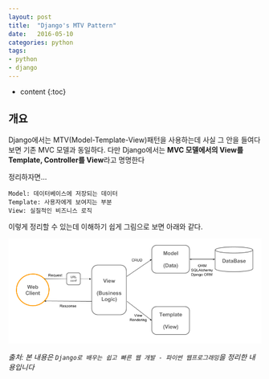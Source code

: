 ```yaml
---
layout: post
title:  "Django's MTV Pattern"
date:   2016-05-10
categories: python
tags:
- python
- django
---
```


* content
{:toc}

## 개요

Django에서는 MTV(Model-Template-View)패턴을 사용하는데 사실 그 안을 들여다보면 기존 MVC 모델과 동일하다.
다만 Django에서는 **MVC 모델에서의 View를 Template, Controller를 View**라고 명명한다

정리하자면...<br/>

`Model: 데이터베이스에 저장되는 데이터`<br/>
`Template: 사용자에게 보여지는 부분`<br/>
`View: 실질적인 비즈니스 로직`<br/>

이렇게 정리할 수 있는데 이해하기 쉽게 그림으로 보면 아래와 같다.

![Django MVT](/static/post_image/django_mvt.png)

*출처: 본 내용은 `Django로 배우는 쉽고 빠른 웹 개발 - 파이썬 웹프로그래밍`을 정리한 내용입니다*